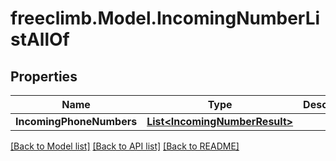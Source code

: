 # freeclimb.Model.IncomingNumberListAllOf

## Properties

Name | Type | Description | Notes
------------ | ------------- | ------------- | -------------
**IncomingPhoneNumbers** | [**List&lt;IncomingNumberResult&gt;**](IncomingNumberResult.md) |  | [optional] 

[[Back to Model list]](../README.md#documentation-for-models) [[Back to API list]](../README.md#documentation-for-api-endpoints) [[Back to README]](../README.md)

